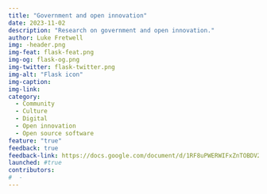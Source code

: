 ```yaml
---
title: "Government and open innovation"
date: 2023-11-02
description: "Research on government and open innovation."
author: Luke Fretwell
img: -header.png
img-feat: flask-feat.png
img-og: flask-og.png
img-twitter: flask-twitter.png
img-alt: "Flask icon"
img-caption: 
img-link: 
category:
  - Community
  - Culture
  - Digital
  - Open innovation
  - Open source software
feature: "true"
feedback: true
feedback-link: https://docs.google.com/document/d/1RF8uPWERWIFxZnTOBDV2nJ4U_zdmqcmiruJdrz4CC98/edit?usp=sharing
launched: #true
contributors:
#  - 
---
```

